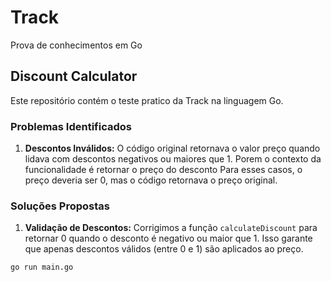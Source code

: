 # Track
Prova de conhecimentos em Go

## Discount Calculator

Este repositório contém o teste pratico da Track na linguagem Go.

### Problemas Identificados

1. **Descontos Inválidos:**
   O código original retornava o valor preço quando lidava com descontos negativos ou maiores que 1. 
   Porem o contexto da funcionalidade é retornar o preço do desconto Para esses casos, o preço deveria ser 0, mas o código retornava o preço original.

### Soluções Propostas

1. **Validação de Descontos:**
   Corrigimos a função `calculateDiscount` para retornar 0 quando o desconto é negativo ou maior que 1. 
   Isso garante que apenas descontos válidos (entre 0 e 1) são aplicados ao preço.

```bash
go run main.go